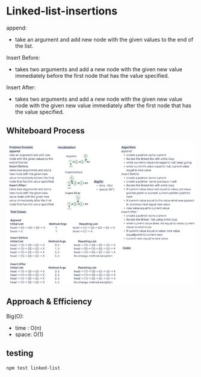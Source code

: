 # Linked-list-insertions

append:

- take an argument and add new node with the given values to the end of the list.

Insert Before:

- takes two arguments and add a new node with the given new value immediately before the first node that has the value specified.

Insert After:

- takes two arguments and add a new node with the given new value node with the given new value immediately after the first node that has the value specified.

## Whiteboard Process

![codeChallenge-06](../assets/codeChallenge-06.png)

## Approach & Efficiency

Big(O):

- time : O(n)
- space: O(1)

## testing

`npm test linked-list`
